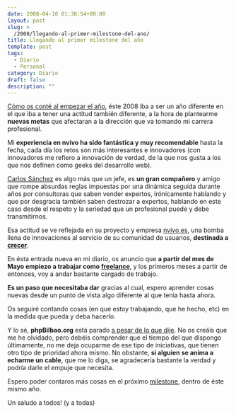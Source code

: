 ```yaml
---
date: 2008-04-10 01:38:54+00:00
layout: post
slug: >
  /2008/llegando-al-primer-milestone-del-ano/
title: Llegando al primer milestone del año
template: post
tags:
  - Diario
  - Personal
category: Diario
draft: false
description: ""
---
```


[Cómo os conté al empezar el año](/2008/01/02/comienza-un-ano-nuevo/), éste 2008 iba a ser un año diferente en el que iba a tener una actitud también diferente, a la hora de plantearme **nuevas metas** que afectaran a la dirección que va tomando mi carrera profesional.

Mi **experiencia en nvivo ha sido fantástica y muy recomendable** hasta la fecha, cada día los retos son más interesantes e innovadores (con innovadores me refiero a innovación de verdad, de la que nos gusta a los que nos definen como geeks del desarrollo web).

[Carlos Sánchez](http://blog.txarly.com/) es algo más que un jefe, es **un gran compañero** y amigo que rompe absurdas reglas impuestas por una dinámica seguida durante años por consultoras que saben vender expertos, irónicamente hablando y que por desgracia también saben destrozar a expertos, hablando en este caso desde el respeto y la seriedad que un profesional puede y debe transmitirnos.

Esa actitud se ve reflejada en su proyecto y empresa [nvivo.es](http://nvivo.es), una bomba llena de innovaciones al servicio de su comunidad de usuarios, **destinada a [crecer](/2008/04/09/nvivoes-busca-un-desarrollador-php/)**.

En ésta entrada nueva en mi diario, os anuncio que **a partir del mes de Mayo empiezo a trabajar como [freelance](http://es.wikipedia.org/wiki/Trabajador_Freelance_o_Freelancer)**, y los primeros meses a partir de entonces, voy a andar bastante cargado de trabajo.

**Es un paso que necesitaba dar** gracias al cual, espero aprender cosas nuevas desde un punto de vista algo diferente al que tenia hasta ahora.

Os seguiré contando cosas (en que estoy trabajando, que he hecho, etc) en la medida que pueda y deba hacerlo.

Y lo sé, **phpBilbao.org** está parado [a pesar de lo que dije](/2008/03/11/por-que-phpbilbaoorg-no-esta-online-todavia/). No os creáis que me he olvidado, pero debéis comprender que el tiempo del que dispongo últimamente, no me deja ocuparme de ese tipo de iniciativas, que tienen otro tipo de prioridad ahora mismo. No obstante, **si alguien se anima a echarme un cable**, que me lo diga, se agradecería bastante la verdad y podría darle el empuje que necesita.

Espero poder contaros más cosas en el próximo [milestone](http://en.wikipedia.org/wiki/Milestone), dentro de éste mismo año.

Un saludo a todos! (y a todas)
